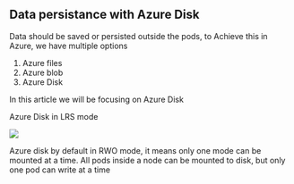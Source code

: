 ## Data persistance with Azure Disk

Data should be saved or persisted outside the pods, to Achieve this in Azure, we have multiple options
1. Azure files
2. Azure blob
3. Azure Disk

In this article we will be focusing on Azure Disk


Azure Disk in LRS mode

![](images/LRS_Disk.drawio)

Azure disk by default in RWO mode, it means only one mode can be mounted at a time. All pods inside a node can be mounted to disk, but only one pod can write at a time

